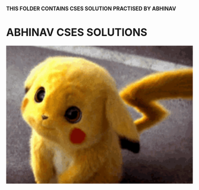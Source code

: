 **THIS FOLDER CONTAINS CSES SOLUTION PRACTISED BY ABHINAV**


<H1 color = "red" >ABHINAV CSES SOLUTIONS</H1>
<div margin ="auto" width=50% border-width=3px boder-style ="solid" border-color="blue" padding=10px >
<img src="tenor.gif" alt = PIKACHU width=100% height=25%>
</div>